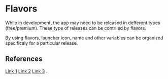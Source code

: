 # Flavors

While in development, the app may need to be released in defferent types (free/premium). These type of releases can be contrlled by flavors.

By using flavors, launcher icon, name and other variables can be organized specificaly for a particular release.

## References

[Link 1](https://www.journaldev.com/21533/android-build-types-product-flavors)
[Link 2](https://developer.android.com/studio/build/build-variants)
[Link 3](https://www.androidauthority.com/building-multiple-flavors-android-app-706436/)
.